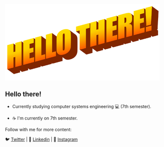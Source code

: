 
![banner](https://raw.githubusercontent.com/fabianrmz/fabianrmz/master/BANNER.png)
## Hello there!

- Currently studying computer systems engineering 💻 (7th semester).

- ☕️ I'm currently on 7th semester.

Follow with me for more content:

🐦 [Twitter](https://twitter.com/actuallyfabian) | 🧳 [Linkedin](https://www.linkedin.com/in/actuallyfabian/) | 📸 [Instagram](https://www.instagram.com/actuallyfabian/)


<!--
**fabianrmz/fabianrmz** is a ✨ _special_ ✨ repository because its `README.md` (this file) appears on your GitHub profile.

Here are some ideas to get you started:

- 🔭 I’m currently working on ...
- 🌱 I’m currently learning ...
- 👯 I’m looking to collaborate on ...
- 🤔 I’m looking for help with ...
- 💬 Ask me about ...
- 📫 How to reach me: ...
- 😄 Pronouns: ...
- ⚡ Fun fact: ...
-->
